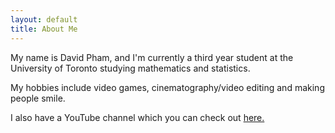 ```yaml
---
layout: default
title: About Me
---
```

My name is David Pham, and I'm currently a third year student at the University of Toronto studying mathematics and statistics.

My hobbies include video games, cinematography/video editing and making people smile.

I also have a YouTube channel which you can check out [here.](https://www.youtube.com/channel/UCaaYCWSM01Ke6LqG100zg0A)
